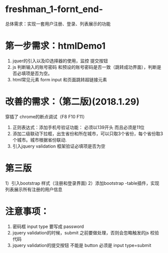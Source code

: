 # freshman_1-fornt_end-

总体需求：实现一套用户注册、登录、列表展示的功能

# 第一步需求：htmlDemo1
1. jquer的引入以及ID选择器的使用，监控 提交按钮
2. js 判断输入的账号密码 和预设的账号密码是否一致（跳转成功界面），判断是否必填项是否为空。
3. html常见元素 form input 和页面跳转超链接元素

# 改善的需求：（第二版)(2018.1.29)
穿插了 chrome的断点调试（F8 F10 F11）
1. 正则表达式：添加手机号验证功能： 必须以139开头 而且必须是11位
2. 添加二级联动下拉框，出生省份和所在城市，可以只取3个省份，每个省份取3个城市。城市根据省份联动.
3. 引入jquery validation 框架验证必填项是否为空

# 第三版
1）引入bootstrap 样式（注册和登录界面)
2）添加bootstrap -table插件，实现 列表展示所有注册的用户信息


# 注意事项：
1. 密码框 input  type 要写成 password
2. jquery validation的时候，submit 之前要做处理，否则会忽略触发的js 校验代码
3. jquery validation的提交按钮 不能是 button  必须是 input type=submit
